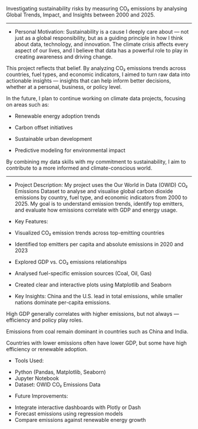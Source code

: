 Investigating sustainability risks by measuring CO₂ emissions by analysing Global Trends, Impact, and Insights between 2000 and 2025. 

------------------------------------------------------------------------------------------------------------
* Personal Motivation: 
Sustainability is a cause I deeply care about — not just as a global responsibility, but as a guiding principle in how I think about data, technology, and innovation. The climate crisis affects every aspect of our lives, and I believe that data has a powerful role to play in creating awareness and driving change.

This project reflects that belief. By analyzing CO₂ emissions trends across countries, fuel types, and economic indicators, I aimed to turn raw data into actionable insights — insights that can help inform better decisions, whether at a personal, business, or policy level.

In the future, I plan to continue working on climate data projects, focusing on areas such as:

- Renewable energy adoption trends

- Carbon offset initiatives

- Sustainable urban development

- Predictive modeling for environmental impact

By combining my data skills with my commitment to sustainability, I aim to contribute to a more informed and climate-conscious world.

------------------------------------------------------------------------------------------------------------

* Project Description:
My project uses the Our World in Data (OWID) CO₂ Emissions Dataset to analyse and visualise global carbon dioxide emissions by country, fuel type, and economic indicators from 2000 to 2025. My goal is to understand emission trends, identify top emitters, and evaluate how emissions correlate with GDP and energy usage.

* Key Features:
- Visualized CO₂ emission trends across top-emitting countries

- Identified top emitters per capita and absolute emissions in 2020 and 2023

- Explored GDP vs. CO₂ emissions relationships

- Analysed fuel-specific emission sources (Coal, Oil, Gas)

- Created clear and interactive plots using Matplotlib and Seaborn

* Key Insights:
China and the U.S. lead in total emissions, while smaller nations dominate per-capita emissions.

High GDP generally correlates with higher emissions, but not always — efficiency and policy play roles.

Emissions from coal remain dominant in countries such as China and India.

Countries with lower emissions often have lower GDP, but some have high efficiency or renewable adoption.

* Tools Used:
- Python (Pandas, Matplotlib, Seaborn)
- Jupyter Notebook
- Dataset: OWID CO₂ Emissions Data

* Future Improvements:
- Integrate interactive dashboards with Plotly or Dash
- Forecast emissions using regression models
- Compare emissions against renewable energy growth
